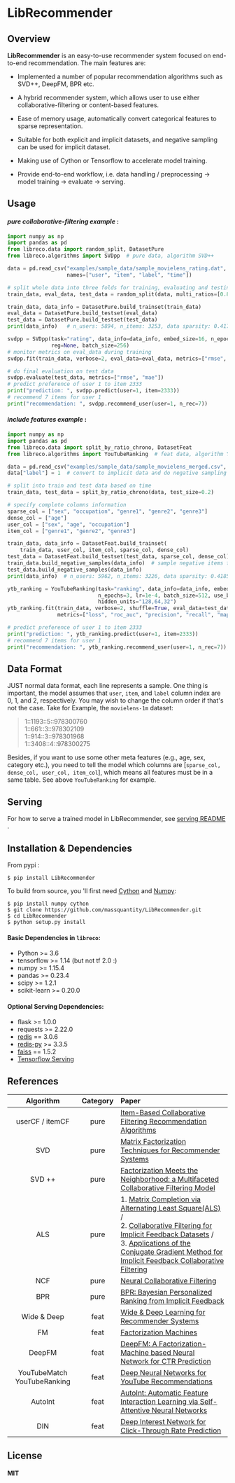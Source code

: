 # LibRecommender

## Overview

**LibRecommender** is an easy-to-use recommender system focused on end-to-end recommendation. The main features are:

+ Implemented a number of popular recommendation algorithms such as SVD++, DeepFM, BPR etc.

+ A hybrid recommender system, which allows user to use either collaborative-filtering or content-based features.

+ Ease of memory usage, automatically convert categorical features to sparse representation.

+ Suitable for both explicit and implicit datasets, and negative sampling can be used for implicit dataset.

+ Making use of Cython or Tensorflow to accelerate model training.

+ Provide end-to-end workflow, i.e. data handling / preprocessing -> model training -> evaluate -> serving.



## Usage

#### _pure collaborative-filtering example_ : 

```python
import numpy as np
import pandas as pd
from libreco.data import random_split, DatasetPure
from libreco.algorithms import SVDpp  # pure data, algorithm SVD++

data = pd.read_csv("examples/sample_data/sample_movielens_rating.dat", sep="::", 
                   names=["user", "item", "label", "time"])

# split whole data into three folds for training, evaluating and testing
train_data, eval_data, test_data = random_split(data, multi_ratios=[0.8, 0.1, 0.1])

train_data, data_info = DatasetPure.build_trainset(train_data)
eval_data = DatasetPure.build_testset(eval_data)
test_data = DatasetPure.build_testset(test_data)
print(data_info)   # n_users: 5894, n_items: 3253, data sparsity: 0.4172 %

svdpp = SVDpp(task="rating", data_info=data_info, embed_size=16, n_epochs=3, lr=0.001, 
              reg=None, batch_size=256)
# monitor metrics on eval_data during training
svdpp.fit(train_data, verbose=2, eval_data=eval_data, metrics=["rmse", "mae", "r2"])

# do final evaluation on test data
svdpp.evaluate(test_data, metrics=["rmse", "mae"])  
# predict preference of user 1 to item 2333
print("prediction: ", svdpp.predict(user=1, item=2333))
# recommend 7 items for user 1
print("recommendation: ", svdpp.recommend_user(user=1, n_rec=7))  
```

#### _include features example_ : 

```python
import numpy as np
import pandas as pd
from libreco.data import split_by_ratio_chrono, DatasetFeat
from libreco.algorithms import YouTubeRanking  # feat data, algorithm YouTubeRanking

data = pd.read_csv("examples/sample_data/sample_movielens_merged.csv", sep=",", header=0)
data["label"] = 1  # convert to implicit data and do negative sampling afterwards

# split into train and test data based on time
train_data, test_data = split_by_ratio_chrono(data, test_size=0.2)

# specify complete columns information
sparse_col = ["sex", "occupation", "genre1", "genre2", "genre3"]
dense_col = ["age"]
user_col = ["sex", "age", "occupation"]
item_col = ["genre1", "genre2", "genre3"]

train_data, data_info = DatasetFeat.build_trainset(
    train_data, user_col, item_col, sparse_col, dense_col)
test_data = DatasetFeat.build_testset(test_data, sparse_col, dense_col)
train_data.build_negative_samples(data_info)  # sample negative items for each record
test_data.build_negative_samples(data_info)
print(data_info)  # n_users: 5962, n_items: 3226, data sparsity: 0.4185 %

ytb_ranking = YouTubeRanking(task="ranking", data_info=data_info, embed_size=16, 
                             n_epochs=3, lr=1e-4, batch_size=512, use_bn=True, 
                             hidden_units="128,64,32")
ytb_ranking.fit(train_data, verbose=2, shuffle=True, eval_data=test_data,
                metrics=["loss", "roc_auc", "precision", "recall", "map", "ndcg"])

# predict preference of user 1 to item 2333
print("prediction: ", ytb_ranking.predict(user=1, item=2333))  
# recommend 7 items for user 1
print("recommendation: ", ytb_ranking.recommend_user(user=1, n_rec=7))  
```


## Data Format
JUST normal data format, each line represents a sample. One thing is important, the model assumes that `user`, `item`, and `label` column index are 0, 1, and 2, respectively. You may wish to change the column order if that's not the case. Take for Example, the `movielens-1m` dataset:

> 1::1193::5::978300760<br>
> 1::661::3::978302109<br>
> 1::914::3::978301968<br>
> 1::3408::4::978300275

Besides, if you want to use some other meta features (e.g., age, sex, category etc.),  you need to tell the model which columns are [`sparse_col, dense_col, user_col, item_col`], which means all features must be in a same table. See above `YouTubeRanking` for example.



## Serving

For how to serve a trained model in LibRecommender, see [serving README](<https://github.com/massquantity/LibRecommender/tree/master/serving>) .



## Installation & Dependencies 

From pypi : &nbsp;  

```
$ pip install LibRecommender
```

To build from source, you 'll first need [Cython](<https://cython.org/>) and [Numpy](<https://numpy.org/>):

```
$ pip install numpy cython
$ git clone https://github.com/massquantity/LibRecommender.git
$ cd LibRecommender
$ python setup.py install
```


#### Basic Dependencies in `libreco`:
- Python >= 3.6
- tensorflow >= 1.14 (but not tf 2.0 :)
- numpy >= 1.15.4
- pandas >= 0.23.4
- scipy >= 1.2.1
- scikit-learn >= 0.20.0

#### Optional Serving Dependencies:

+ flask >= 1.0.0
+ requests >= 2.22.0
+ [redis](<https://redis.io/>) == 3.0.6
+ [redis-py](https://github.com/andymccurdy/redis-py) >= 3.3.5
+ [faiss](https://github.com/facebookresearch/faiss) == 1.5.2
+ [Tensorflow Serving](<https://github.com/tensorflow/serving>)



## References

|     Algorithm     | Category | Paper                                                        |
| :---------------: | :------: | :----------------------------------------------------------- |
| userCF / itemCF |   pure   | [Item-Based Collaborative Filtering Recommendation Algorithms](http://www.ra.ethz.ch/cdstore/www10/papers/pdf/p519.pdf) |
|        SVD        |   pure   | [Matrix Factorization Techniques for Recommender Systems](https://datajobs.com/data-science-repo/Recommender-Systems-[Netflix].pdf) |
|      SVD ++       |   pure   | [Factorization Meets the Neighborhood: a Multifaceted Collaborative Filtering Model](https://dl.acm.org/citation.cfm?id=1401944) |
|        ALS        |   pure   | 1. [Matrix Completion via Alternating Least Square(ALS)](https://stanford.edu/~rezab/classes/cme323/S15/notes/lec14.pdf) / <br>2. [Collaborative Filtering for Implicit Feedback Datasets](http://yifanhu.net/PUB/cf.pdf) / <br>3. [Applications of the Conjugate Gradient Method for Implicit Feedback Collaborative Filtering](http://citeseerx.ist.psu.edu/viewdoc/download?doi=10.1.1.379.6473&rep=rep1&type=pdf) |
|        NCF        |   pure   | [Neural Collaborative Filtering](https://arxiv.org/pdf/1708.05031.pdf) |
|        BPR        |   pure   | [BPR: Bayesian Personalized Ranking from Implicit Feedback](https://arxiv.org/ftp/arxiv/papers/1205/1205.2618.pdf) |
|    Wide & Deep    |   feat   | [Wide & Deep Learning for Recommender Systems](https://arxiv.org/pdf/1606.07792.pdf) |
|        FM         |   feat   | [Factorization Machines](https://www.csie.ntu.edu.tw/~b97053/paper/Rendle2010FM.pdf) |
|      DeepFM       |   feat   | [DeepFM: A Factorization-Machine based Neural Network for CTR Prediction](https://arxiv.org/pdf/1703.04247.pdf) |
|   YouTubeMatch  YouTubeRanking |   feat   | [Deep Neural Networks for YouTube Recommendations](<https://static.googleusercontent.com/media/research.google.com/zh-CN//pubs/archive/45530.pdf>) |
| AutoInt | feat | [AutoInt: Automatic Feature Interaction Learning via Self-Attentive Neural Networks](https://arxiv.org/pdf/1810.11921.pdf) |
|        DIN        |   feat   | [Deep Interest Network for Click-Through Rate Prediction](https://arxiv.org/pdf/1706.06978.pdf) |


## License

#### MIT

<br>